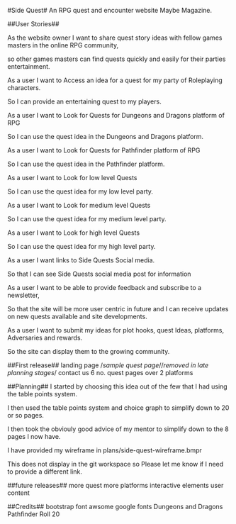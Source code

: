 #Side Quest#
An RPG quest and encounter website Maybe Magazine.

##User Stories##

As the website owner I want to share quest story ideas with fellow games masters in the online RPG community,

so other games masters can find quests quickly and easily for their parties entertainment.

As a user I want to Access an idea for a quest for my party of Roleplaying characters.

So I can provide an entertaining quest to my players.

As a user I want to Look for Quests for Dungeons and Dragons platform of RPG

So I can use the quest idea in the Dungeons and Dragons platform.

As a user I want to Look for Quests for Pathfinder platform of RPG

So I can use the quest idea in the Pathfinder platform.

As a user I want to Look for low level Quests

So I can use the quest idea for my low level party.

As a user I want to Look for medium level Quests

So I can use the quest idea for my medium level party.

As a user I want to Look for high level Quests

So I can use the quest idea for my high level party.

As a user I want links to Side Quests Social media.

So that I can see Side Quests social media post for information

As a user I want to be able to provide feedback and subscribe to a newsletter,

So that the site will be more user centric in future and I can receive updates on new quests available and site developments.

As a user I want to submit my ideas for plot hooks, quest Ideas, platforms, Adversaries and rewards.

So the site can display them to the growing community.

##First release##
landing page 
/*sample quest page*//*removed in late planning stages*/
contact us
6 no. quest pages over 2 platforms

##Planning##
I started by choosing this idea out of the few that I had using the table points system.

I then used the table points system and choice graph to simplify down to 20 or so pages.

I then took the obviouly good advice of my mentor to simplify down to the 8 pages I now have.

I have provided my wireframe in plans/side-quest-wireframe.bmpr 

This does not display in the git workspace so Please let me know if I need to provide a different link.

##future releases##
more quest 
more platforms
interactive elements
user content 

##Credits##
bootstrap
font awsome
google fonts
Dungeons and Dragons
Pathfinder
Roll 20